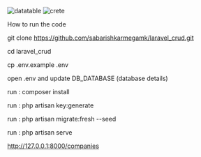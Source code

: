 ![datatable](https://user-images.githubusercontent.com/128790623/236443974-73aef7b2-e2bf-4213-aecc-f0a83a3d6c1e.png)
![crete](https://user-images.githubusercontent.com/128790623/236443979-163e972a-e829-4fb2-b535-de7cb45293cb.png)

How to run the code

git clone https://github.com/sabarishkarmegamk/laravel_crud.git

cd  laravel_crud

cp .env.example .env

open .env and update DB_DATABASE (database details)

run : composer install

run : php artisan key:generate

run : php artisan migrate:fresh --seed

run : php artisan serve

http://127.0.0.1:8000/companies
